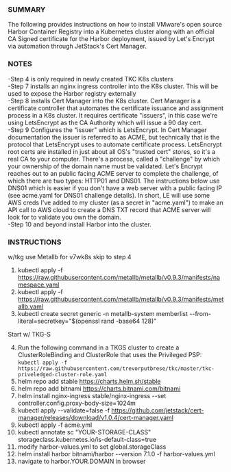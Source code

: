 ### SUMMARY ###
The following provides instructions on how to install VMware's open source Harbor Container Registry into a Kubernetes cluster along with an official CA Signed certificate for the Harbor deployment, issued by Let's Encrypt via automation through JetStack's Cert Manager.

### NOTES ###
-Step 4 is only required in newly created TKC K8s clusters  
-Step 7 installs an nginx ingress controller into the K8s cluster.  This will be used to expose the Harbor registry externally  
-Step 8 installs Cert Manager into the K8s cluster. Cert Manager is a certificate controller that automates the certificate issuance and assignment process in a K8s cluster.  It requires certificate "issuers", in this case we're using LetsEncrypt as the CA Authority which will issue a 90 day cert.  
-Step 9 Configures the "issuer" which is LetsEncrypt.  In Cert Manager documentation the issuer is referred to as ACME, but technically that is the protocol that LetsEncrypt uses to automate certificate process.  LetsEncrypt root certs are installed in just about all OS's "trusted cert" stores, so it's a real CA to your computer.  There's a process, called a "challenge" by which your ownership of the domain name must be validated.  Let's Encrypt reaches out to an public facing ACME server to complete the challenge, of which there are two types:  HTTP01 and DNS01.  The instructions below use DNS01 which is easier if you don't have a web server with a public facing IP (see acme.yaml for DNS01 challenge details).  In short, LE will use some AWS creds I've added to my cluster (as a secret in "acme.yaml") to make an API call to AWS cloud to create a DNS TXT record that ACME server will look for to validate you own the domain.  
-Step 10 and beyond install Harbor into the cluster.


### INSTRUCTIONS ###
w/tkg use Metallb for v7wk8s skip to step 4
  
1.   kubectl apply -f https://raw.githubusercontent.com/metallb/metallb/v0.9.3/manifests/namespace.yaml  
2.   kubectl apply -f https://raw.githubusercontent.com/metallb/metallb/v0.9.3/manifests/metallb.yaml  
3.   kubectl create secret generic -n metallb-system memberlist --from-literal=secretkey="$(openssl rand -base64 128)"  
  
Start w/ TKG-S

4.   Run the following command in a TKGS cluster to create a ClusterRoleBinding and ClusterRole that uses the Privileged PSP:   
`kubectl apply -f https://raw.githubusercontent.com/trevorputbrese/tkc/master/tkc-priveledged-cluster-role.yaml`    <br />
5.   helm repo add stable https://charts.helm.sh/stable  
6.   helm repo add bitnami https://charts.bitnami.com/bitnami  
7.   helm install nginx-ingress stable/nginx-ingress --set controller.config.proxy-body-size=1024m  
8.   kubectl apply --validate=false -f https://github.com/jetstack/cert-manager/releases/download/v1.0.4/cert-manager.yaml  
9.   kubectl apply -f acme.yml
10.  kubectl annotate sc "YOUR-STORAGE-CLASS" storageclass.kubernetes.io/is-default-class=true
11.  modify harbor-values.yml to set global.storageClass
12.  helm install harbor bitnami/harbor --version 7.1.0 -f harbor-values.yml
13.  navigate to harbor.YOUR.DOMAIN in browser
